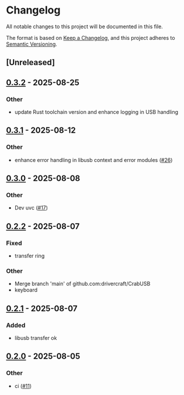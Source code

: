 # Changelog

All notable changes to this project will be documented in this file.

The format is based on [Keep a Changelog](https://keepachangelog.com/en/1.0.0/),
and this project adheres to [Semantic Versioning](https://semver.org/spec/v2.0.0.html).

## [Unreleased]

## [0.3.2](https://github.com/drivercraft/CrabUSB/compare/usb-if-v0.3.1...usb-if-v0.3.2) - 2025-08-25

### Other

- update Rust toolchain version and enhance logging in USB handling

## [0.3.1](https://github.com/drivercraft/CrabUSB/compare/usb-if-v0.3.0...usb-if-v0.3.1) - 2025-08-12

### Other

- enhance error handling in libusb context and error modules ([#26](https://github.com/drivercraft/CrabUSB/pull/26))

## [0.3.0](https://github.com/drivercraft/CrabUSB/compare/usb-if-v0.2.2...usb-if-v0.3.0) - 2025-08-08

### Other

- Dev uvc ([#17](https://github.com/drivercraft/CrabUSB/pull/17))

## [0.2.2](https://github.com/drivercraft/CrabUSB/compare/usb-if-v0.2.1...usb-if-v0.2.2) - 2025-08-07

### Fixed

- transfer ring

### Other

- Merge branch 'main' of github.com:drivercraft/CrabUSB
- keyboard

## [0.2.1](https://github.com/drivercraft/CrabUSB/compare/usb-if-v0.2.0...usb-if-v0.2.1) - 2025-08-07

### Added

- libusb transfer ok

## [0.2.0](https://github.com/drivercraft/CrabUSB/compare/usb-if-v0.1.0...usb-if-v0.2.0) - 2025-08-05

### Other

- ci ([#11](https://github.com/drivercraft/CrabUSB/pull/11))
